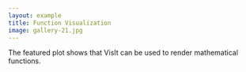 ```yaml
---
layout: example
title: Function Visualization 
image: gallery-21.jpg
---
```

The featured plot shows that VisIt can be used to render mathematical functions.

